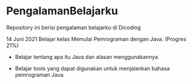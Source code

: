 # PengalamanBelajarku
Repository ini berisi pengalaman belajarku di Dicoding

14 Juni 2021 Belajar kelas Memulai Pemrograman dengan Java. (Progres 21%)

* Belajar tentang apa itu Java dan alasan menggunakannya.

* Belajar tools yang dapat digunakan untuk menjalankan bahasa pemrograman Java.
